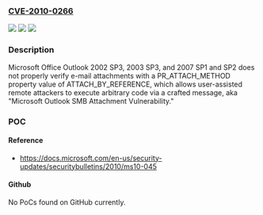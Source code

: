 ### [CVE-2010-0266](https://cve.mitre.org/cgi-bin/cvename.cgi?name=CVE-2010-0266)
![](https://img.shields.io/static/v1?label=Product&message=n%2Fa&color=blue)
![](https://img.shields.io/static/v1?label=Version&message=n%2Fa&color=blue)
![](https://img.shields.io/static/v1?label=Vulnerability&message=n%2Fa&color=brighgreen)

### Description

Microsoft Office Outlook 2002 SP3, 2003 SP3, and 2007 SP1 and SP2 does not properly verify e-mail attachments with a PR_ATTACH_METHOD property value of ATTACH_BY_REFERENCE, which allows user-assisted remote attackers to execute arbitrary code via a crafted message, aka "Microsoft Outlook SMB Attachment Vulnerability."

### POC

#### Reference
- https://docs.microsoft.com/en-us/security-updates/securitybulletins/2010/ms10-045

#### Github
No PoCs found on GitHub currently.

